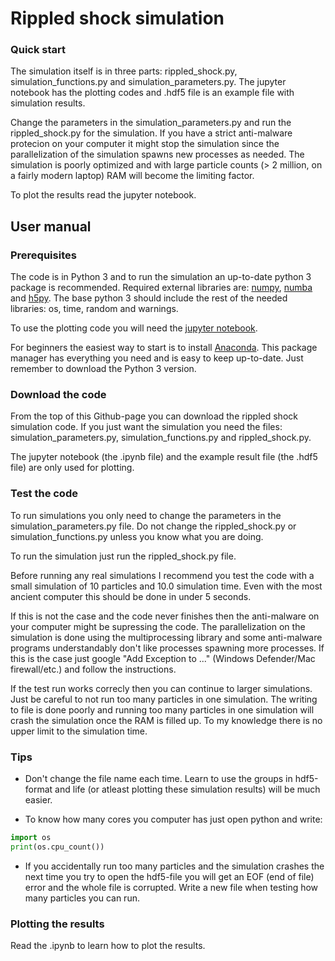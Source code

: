 # Rippled shock simulation

### Quick start

The simulation itself is in three parts: rippled_shock.py, simulation_functions.py and simulation_parameters.py. The jupyter notebook has the plotting codes and .hdf5 file is an example file with simulation results.

Change the parameters in the simulation_parameters.py and run the rippled_shock.py for the simulation. If you have a strict anti-malware protecion on your computer it might stop the simulation since the parallelization of the simulation spawns new processes as needed. The simulation is poorly optimized and with large particle counts (> 2 million, on a fairly modern laptop) RAM will become the limiting factor.

To plot the results read the jupyter notebook.

## User manual

### Prerequisites

The code is in Python 3 and to run the simulation an up-to-date python 3 package is recommended. Required external libraries are: [numpy](https://numpy.org/), [numba](http://numba.pydata.org/numba-doc/latest/index.html#) and [h5py](https://www.h5py.org/). The base python 3 should include the rest of the needed libraries: os, time, random and warnings. 

To use the plotting code you will need the [jupyter notebook](https://jupyter.org/).

For beginners the easiest way to start is to install [Anaconda](https://www.anaconda.com/). This package manager has everything you need and is easy to keep up-to-date. Just remember to download the Python 3 version.

### Download the code

From the top of this Github-page you can download the rippled shock simulation code. If you just want the simulation you need the files: simulation_parameters.py, simulation_functions.py and rippled_shock.py. 

The jupyter notebook (the .ipynb file) and the example result file (the .hdf5 file) are only used for plotting.

### Test the code

To run simulations you only need to change the parameters in the simulation_parameters.py file. Do not change the rippled_shock.py or simulation_functions.py unless you know what you are doing.

To run the simulation just run the rippled_shock.py file.

Before running any real simulations I recommend you test the code with a small simulation of 10 particles and 10.0 simulation time. Even with the most ancient computer this should be done in under 5 seconds.

If this is not the case and the code never finishes then the anti-malware on your computer might be supressing the code. The parallelization on the simulation is done using the multiprocessing library and some anti-malware programs understandably don't like processes spawning more processes. If this is the case just google "Add Exception to ..." (Windows Defender/Mac firewall/etc.) and follow the instructions.

If the test run works correcly then you can continue to larger simulations. Just be careful to not run too many particles in one simulation. The writing to file is done poorly and running too many particles in one simulation will crash the simulation once the RAM is filled up. To my knowledge there is no upper limit to the simulation time.

### Tips

- Don't change the file name each time. Learn to use the groups in hdf5-format and life (or atleast plotting these simulation results) will be much easier.

- To know how many cores you computer has just open python and write:
```python
import os
print(os.cpu_count())
```

- If you accidentally run too many particles and the simulation crashes the next time you try to open the hdf5-file you will get an EOF (end of file) error and the whole file is corrupted. Write a new file when testing how many particles you can run.


### Plotting the results

Read the .ipynb to learn how to plot the results.
